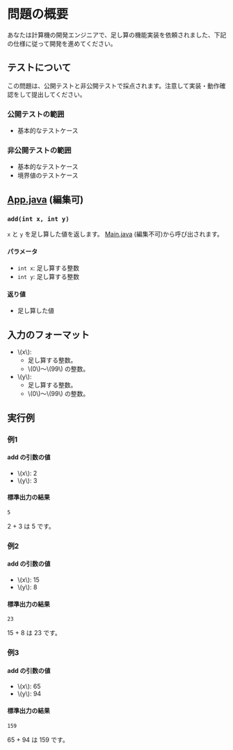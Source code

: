 # 問題の概要
あなたは計算機の開発エンジニアで、足し算の機能実装を依頼されました、下記の仕様に従って開発を進めてください。

## テストについて
この問題は、公開テストと非公開テストで採点されます。注意して実装・動作確認をして提出してください。
### 公開テストの範囲
* 基本的なテストケース

### 非公開テストの範囲
* 基本的なテストケース
* 境界値のテストケース

## **[App.java](src/main/java/track/App.java) (編集可)**
### `add(int x, int y)`
`x` と `y` を足し算した値を返します。
[Main.java](src/main/java/track/Main.java) (編集不可)から呼び出されます。

#### パラメータ
- `int x`: 足し算する整数
- `int y`: 足し算する整数

#### 返り値
- 足し算した値

## 入力のフォーマット
* \\(x\\):
  * 足し算する整数。
  * \\(0\\)～\\(99\\) の整数。
* \\(y\\):
  * 足し算する整数。
  * \\(0\\)～\\(99\\) の整数。

## 実行例
### 例1
#### add の引数の値
* \\(x\\): 2
* \\(y\\): 3

#### 標準出力の結果

``` console
5
```

2 + 3 は 5 です。

### 例2
#### add の引数の値
* \\(x\\): 15
* \\(y\\): 8

#### 標準出力の結果

``` console
23
```

15 + 8 は 23 です。

### 例3
#### add の引数の値
* \\(x\\): 65
* \\(y\\): 94

#### 標準出力の結果

``` console
159
```

65 + 94 は 159 です。
